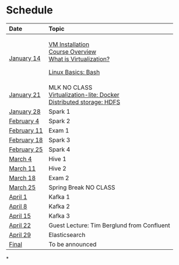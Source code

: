 # Schedule



<table>
  <thead>
    <tr>
      <th style="text-align:left">Date</th>
      <th style="text-align:left">Topic</th>
    </tr>
  </thead>
  <tbody>
    <tr>
      <td style="text-align:left"><a href="january-14/lecture.md">January 14</a>
      </td>
      <td style="text-align:left">
        <p><a href="https://github.com/sstirlin/MSBX5420Spring2019/blob/master/0101vminstallation/README.md">VM Installation</a>
          <br
          /><a href="https://github.com/sstirlin/MSBX5420Spring2019/blob/master/0102courseoverview/README.md">Course Overview</a>
          <br
          /><a href="https://github.com/sstirlin/MSBX5420Spring2019/blob/master/0103whatisvirtualization/README.md">What is Virtualization?</a>
        </p>
        <p><a href="https://github.com/sstirlin/MSBX5420Spring2019/blob/master/0104bash/README.md">Linux Basics: Bash</a>
        </p>
      </td>
    </tr>
    <tr>
      <td style="text-align:left"><a href="january-21/lecture.md">January 21</a>
      </td>
      <td style="text-align:left">MLK NO CLASS
        <br /><a href="https://github.com/sstirlin/MSBX5420Spring2019/blob/master/0201docker/README.md">Virtualization-lite: Docker</a>
        <br
        /><a href="https://github.com/sstirlin/MSBX5420Spring2019/blob/master/0202hdfs/README.md">Distributed storage: HDFS</a>
      </td>
    </tr>
    <tr>
      <td style="text-align:left"><a href="january-28/lecture.md">January 28</a>
      </td>
      <td style="text-align:left">Spark 1</td>
    </tr>
    <tr>
      <td style="text-align:left"><a href="february-4/february-4.md">February 4</a>
      </td>
      <td style="text-align:left">Spark 2</td>
    </tr>
    <tr>
      <td style="text-align:left"><a href="february-11/february-11.md">February 11</a>
      </td>
      <td style="text-align:left">Exam 1</td>
    </tr>
    <tr>
      <td style="text-align:left"><a href="february-18/february-18.md">February 18</a>
      </td>
      <td style="text-align:left">Spark 3</td>
    </tr>
    <tr>
      <td style="text-align:left"><a href="february-25/february-25.md">February 25</a>
      </td>
      <td style="text-align:left">Spark 4</td>
    </tr>
    <tr>
      <td style="text-align:left"><a href="march-4/march-4.md">March 4</a>
      </td>
      <td style="text-align:left">Hive 1</td>
    </tr>
    <tr>
      <td style="text-align:left"><a href="march-11/march-11.md">March 11</a>
      </td>
      <td style="text-align:left">Hive 2</td>
    </tr>
    <tr>
      <td style="text-align:left"><a href="march-18/march-18.md">March 18</a>
      </td>
      <td style="text-align:left">Exam 2</td>
    </tr>
    <tr>
      <td style="text-align:left"><a href="march-25/march-25.md">March 25</a>
      </td>
      <td style="text-align:left">Spring Break NO CLASS</td>
    </tr>
    <tr>
      <td style="text-align:left"><a href="april-1/april-1.md">April 1</a>
      </td>
      <td style="text-align:left">Kafka 1</td>
    </tr>
    <tr>
      <td style="text-align:left"><a href="april-8/april-8.md">April 8</a>
      </td>
      <td style="text-align:left">Kafka 2</td>
    </tr>
    <tr>
      <td style="text-align:left"><a href="april-15/april-15.md">April 15</a>
      </td>
      <td style="text-align:left">Kafka 3</td>
    </tr>
    <tr>
      <td style="text-align:left"><a href="april-22/april-22.md">April 22</a>
      </td>
      <td style="text-align:left">Guest Lecture: Tim Berglund from Confluent</td>
    </tr>
    <tr>
      <td style="text-align:left"><a href="april-29/april-29.md">April 29</a>
      </td>
      <td style="text-align:left">Elasticsearch</td>
    </tr>
    <tr>
      <td style="text-align:left"><a href="final/final.md">Final</a>
      </td>
      <td style="text-align:left">To be announced</td>
    </tr>
  </tbody>
</table>* 
